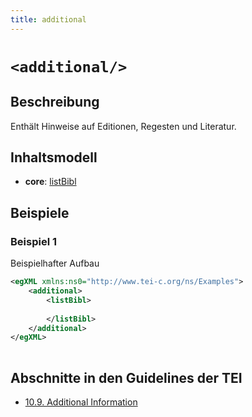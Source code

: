 ```yaml
---
title: additional
---
```




# `<additional/>`

## Beschreibung

Enthält Hinweise auf Editionen, Regesten und Literatur.

## Inhaltsmodell

- **core**: [listBibl](listBibl.md)

## Beispiele

### Beispiel 1

Beispielhafter Aufbau

```xml
<egXML xmlns:ns0="http://www.tei-c.org/ns/Examples">
    <additional>
        <listBibl>
          
        </listBibl>
    </additional>
</egXML>
               
```

## Abschnitte in den Guidelines der TEI

- [10.9. Additional Information](https://www.tei-c.org/release/doc/tei-p5-doc/en/html/MS.html#msad)